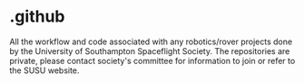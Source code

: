 # .github
All the workflow and code associated with any robotics/rover projects done by the University of Southampton Spaceflight Society. The repositories are private, please contact society's committee for information to join or refer to the SUSU website.
